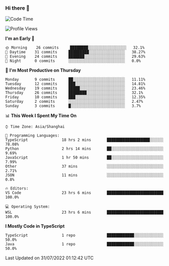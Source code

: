 ### Hi there 👋

<!--
**waynelwz/waynelwz** is a ✨ _special_ ✨ repository because its `README.md` (this file) appears on your GitHub profile.

Here are some ideas to get you started:

- 🔭 I’m currently working on ...
- 🌱 I’m currently learning ...
- 👯 I’m looking to collaborate on ...
- 🤔 I’m looking for help with ...
- 💬 Ask me about ...
- 📫 How to reach me: ...
- 😄 Pronouns: ...
- ⚡ Fun fact: ...
-->

<!--START_SECTION:waka-->
![Code Time](http://img.shields.io/badge/Code%20Time-0%20secs-blue)

![Profile Views](http://img.shields.io/badge/Profile%20Views-0-blue)

**I'm an Early 🐤** 

```text
🌞 Morning    26 commits     ████████░░░░░░░░░░░░░░░░░   32.1% 
🌆 Daytime    31 commits     █████████░░░░░░░░░░░░░░░░   38.27% 
🌃 Evening    24 commits     ███████░░░░░░░░░░░░░░░░░░   29.63% 
🌙 Night      0 commits      ░░░░░░░░░░░░░░░░░░░░░░░░░   0.0%

```
📅 **I'm Most Productive on Thursday** 

```text
Monday       9 commits      ██░░░░░░░░░░░░░░░░░░░░░░░   11.11% 
Tuesday      12 commits     ███░░░░░░░░░░░░░░░░░░░░░░   14.81% 
Wednesday    19 commits     █████░░░░░░░░░░░░░░░░░░░░   23.46% 
Thursday     26 commits     ████████░░░░░░░░░░░░░░░░░   32.1% 
Friday       10 commits     ███░░░░░░░░░░░░░░░░░░░░░░   12.35% 
Saturday     2 commits      ░░░░░░░░░░░░░░░░░░░░░░░░░   2.47% 
Sunday       3 commits      █░░░░░░░░░░░░░░░░░░░░░░░░   3.7%

```


📊 **This Week I Spent My Time On** 

```text
⌚︎ Time Zone: Asia/Shanghai

💬 Programming Languages: 
TypeScript               18 hrs 2 mins       ███████████████████░░░░░░   78.08% 
Python                   2 hrs 14 mins       ██░░░░░░░░░░░░░░░░░░░░░░░   9.69% 
JavaScript               1 hr 50 mins        ██░░░░░░░░░░░░░░░░░░░░░░░   7.99% 
Other                    37 mins             ░░░░░░░░░░░░░░░░░░░░░░░░░   2.71% 
JSON                     11 mins             ░░░░░░░░░░░░░░░░░░░░░░░░░   0.8%

🔥 Editors: 
VS Code                  23 hrs 6 mins       █████████████████████████   100.0%

💻 Operating System: 
WSL                      23 hrs 6 mins       █████████████████████████   100.0%

```

**I Mostly Code in TypeScript** 

```text
TypeScript               1 repo              ████████████░░░░░░░░░░░░░   50.0% 
Java                     1 repo              ████████████░░░░░░░░░░░░░   50.0%

```



 Last Updated on 31/07/2022 01:12:42 UTC
<!--END_SECTION:waka-->
